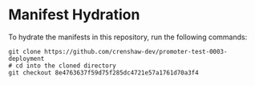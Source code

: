 # Manifest Hydration

To hydrate the manifests in this repository, run the following commands:

```shell
git clone https://github.com/crenshaw-dev/promoter-test-0003-deployment
# cd into the cloned directory
git checkout 8e4763637f59d75f285dc4721e57a1761d70a3f4
```
